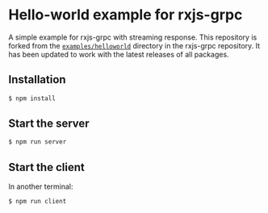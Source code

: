 # Hello-world example for rxjs-grpc

A simple example for rxjs-grpc with streaming response.
This repository is forked from the 
[`examples/helloworld`](https://github.com/kondi/rxjs-grpc/tree/master/examples/helloworld) directory in the rxjs-grpc 
repository.
It has been updated to work with the latest releases of all packages.

## Installation

```sh
$ npm install
```

## Start the server

```sh
$ npm run server
```

## Start the client

In another terminal:

```sh
$ npm run client
```
